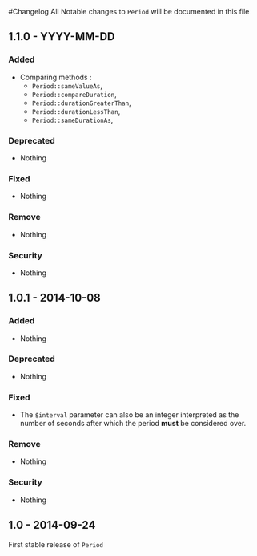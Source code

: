 #Changelog
All Notable changes to `Period` will be documented in this file

## 1.1.0 - YYYY-MM-DD

### Added
- Comparing methods : 
    - `Period::sameValueAs`,
    - `Period::compareDuration`,
    - `Period::durationGreaterThan`,
    - `Period::durationLessThan`,
    - `Period::sameDurationAs`,

### Deprecated
- Nothing

### Fixed
- Nothing

### Remove
- Nothing

### Security
- Nothing

## 1.0.1 - 2014-10-08

### Added
- Nothing

### Deprecated
- Nothing

### Fixed
- The `$interval` parameter can also be an integer interpreted as the number of seconds after which the period **must** be considered over.

### Remove
- Nothing

### Security
- Nothing

## 1.0 - 2014-09-24

First stable release of `Period`

